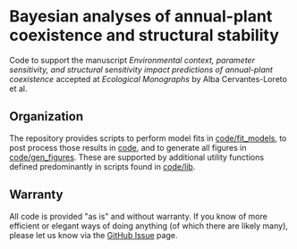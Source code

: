 # Bayesian analyses of annual-plant coexistence and structural stability

<!--[![DOI](https://zenodo.org/badge/516149479.svg)](https://zenodo.org/badge/latestdoi/516149479)-->

Code to support the manuscript *Environmental context, parameter sensitivity, and structural sensitivity impact predictions of annual-plant coexistence* accepted at *Ecological Monographs* by Alba Cervantes-Loreto et al.

## Organization
The repository provides scripts to perform model fits in [code/fit_models](code/fit_models), to post process those results in [code](code/), and to generate all figures in [code/gen_figures](code/gen_figures). These are supported by additional utility functions defined predominantly in scripts found in [code/lib](code/lib/).

## Warranty
All code is provided "as is" and without warranty. If you know of more efficient or elegant ways of doing anything (of which there are likely many), please let us know via the [GitHub Issue](https://github.com/stoufferlab/bayesian-competition/issues) page.
